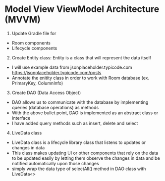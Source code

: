 # Model View ViewModel Architecture (MVVM)

1. Update Gradle file for 
- Room components
- Lifecycle components

2. Create Entity class: Entity is a class that will represent the data itself
- I will use example data from jsonplaceholder.typicode.com https://jsonplaceholder.typicode.com/posts
- Annotate the enitity class in order to work with Room database (ex. PrimaryKey, ColumnInfo)

3. Create DAO (Data Access Object)
- DAO allows us to communicate with the database by implementing queries (database operations) as methods
- With the above bullet point, DAO is implemented as an abstract class or interface
- I have added query methods such as insert, delete and select

4. LiveData class 
- LiveData class is a lifecycle library class that listens to updates or changes in data
- This class makes updating UI or other components that rely on the data to be updated easily by letting them observe the changes in data and be notified automatically upon those changes
- simply wrap the data type of selectAll() method in DAO class with LiveData<>
